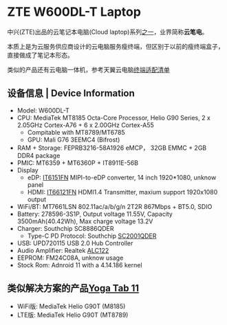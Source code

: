 # ZTE W600DL-T Laptop

中兴(ZTE)出品的云笔记本电脑(Cloud laptop)系列[之一](https://www.zte.com.cn/china/product_index/secure_office_cloudcomputers/usmart/w600d/usmart-w600d.html)，业界简称**云笔电**。

本质上是为云服务供应商设计的云电脑服务瘦终端，但区别于以前的瘦终端盒子，直接做成了笔记本形态。

类似的产品还有云电脑一体机，参考天翼云电脑[终端适配清单](https://gdoss.xstore.ctyun.cn/ctyun-it-0727/help/754947050092864512.xlsx)

## 设备信息 | Device Information
- Model: W600DL-T
- CPU: MediaTek MT8185 Octa-Core Processor, Helio G90 Series, 2 x 2.05GHz Cortex-A76 + 6 x 2.00GHz Cortex-A55
  - Compitable with MT8789/MT6785
  - GPU: Mali G76 3EEMC4 (Bifrost)
- RAM + Storage: FEPRB3216-58A1926 eMCP， 32GB EMMC + 2GB DDR4 package
- PMIC: MT6359 + MT6360P + IT8911E-56B
- Display
  - eDP: [IT6151FN](https://www.ite.com.tw/zh-cn/product/view?mid=76) MIPI-to-eDP converter, 14 inch 1920*1080, unknow panel
  - HDMI: [IT66121FN](https://www.ite.com.tw/en/product/view?mid=20) HDMI1.4 Transmitter, maxium support 1920x1080 output
- WiFi/BT: MT7661LSN 802.11ac/a/b/g/n 2T2R 867Mbps + BT5.0, SDIO
- Battery: 278596-3S1P, Output voltage 11.55V, Capacity 3500mAh(40.42Wh), Max charge voltage 13.2V
- Charger: Southchip SC8886QDER
  - Type-C PD Protocol: Southchip [SC2001QDER](https://cn.southchip.com/product/info/615)
- USB: UPD720115 USB 2.0 Hub Controller
- Audio Amplifier: Realtek [ALC122](https://www.realtek.com/en/products/computer-peripheral-ics/item/alc122)
- EEPROM: FM24C08A, unknow usage
- Stock Rom: Adnroid 11 with a 4.14.186 kernel

## 类似解决方案的产品[Yoga Tab 11](https://www.notebookcheck-cn.com/Yoga-Tab-11-Android.574040.0.html)
- WiFi版: MediaTek Helio G90T (M8185)
- LTE版: MediaTek Helio G90T (MT8789)

